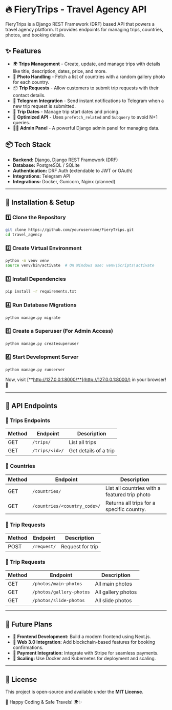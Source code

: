 # 🔥 FieryTrips - Travel Agency API

FieryTrips is a Django REST Framework (DRF) based API that powers a travel agency platform. It provides endpoints for managing trips, countries, photos, and booking details.

## ✨ Features

- 🌍 **Trips Management** - Create, update, and manage trips with details like title, description, dates, price, and more.
- 📸 **Photo Handling** - Fetch a list of countries with a random gallery photo for each country.
- 📦 **Trip Requests** - Allow customers to submit trip requests with their contact details.
- 📩 **Telegram Integration** - Send instant notifications to Telegram when a new trip request is submitted.
- 📅 **Trip Dates** - Manage trip start dates and pricing.
- 🚀 **Optimized API** - Uses `prefetch_related` and `Subquery` to avoid N+1 queries.
- 👨‍💼 **Admin Panel** - A powerful Django admin panel for managing data.

## 📦 Tech Stack

- **Backend:** Django, Django REST Framework (DRF)
- **Database:** PostgreSQL / SQLite
- **Authentication:** DRF Auth (extendable to JWT or OAuth)
- **Integrations:** Telegram API
- **Integrations:** Docker, Gunicorn, Nginx (planned)

---

## 🚀 Installation & Setup

### 1️⃣ Clone the Repository

```sh
git clone https://github.com/yourusername/FieryTrips.git
cd travel_agency
```

### 2️⃣ Create Virtual Environment

```sh
python -m venv venv
source venv/bin/activate  # On Windows use: venv\Scripts\activate
```

### 3️⃣ Install Dependencies

```sh
pip install -r requirements.txt
```

### 4️⃣ Run Database Migrations

```sh
python manage.py migrate
```

### 5️⃣ Create a Superuser (For Admin Access)

```sh
python manage.py createsuperuser
```

### 6️⃣ Start Development Server

```sh
python manage.py runserver
```

Now, visit [**http://127.0.0.1:8000/**](http://127.0.0.1:8000/) in your browser! 🚀

---

## 📌 API Endpoints

### 🔹 Trips Endpoints

| Method | Endpoint                           | Description                      |
| ------ |------------------------------------| -------------------------------- |
| GET    | `/trips/`                          | List all trips                   |
| GET    | `/trips/<id>/`                     | Get details of a trip            |

### 🔹 Countries

| Method | Endpoint                     | Description                                   |
| ------ |------------------------------|-----------------------------------------------|
| GET    | `/countries/`                | List all countries with a featured trip photo |
| GET    | `/countries/<country_code>/` | Returns all trips for a specific country.     |

### 🔹 Trip Requests

| Method | Endpoint      | Description        |
| ------ |---------------|--------------------|
| POST   | `/request/`   | Request for trip   |

### 🔹 Trip Requests

| Method | Endpoint                 | Description        |
|--------|--------------------------|--------------------|
| GET    | `/photos/main-photos`    | All main photos    |
| GET    | `/photos/gallery-photos` | All gallery photos |
| GET    | `/photos/slide-photos`   | All slide photos   |

---

## 🎯 Future Plans

- 📡 **Frontend Development:** Build a modern frontend using Next.js.
- 📡 **Web 3.0 Integration:** Add blockchain-based features for booking confirmations.
- 📡 **Payment Integration:** Integrate with Stripe for seamless payments.
- 📡 **Scaling:** Use Docker and Kubernetes for deployment and scaling.

---

## 📝 License

This project is open-source and available under the **MIT License**.

🚀 Happy Coding & Safe Travels! 🌍✨
